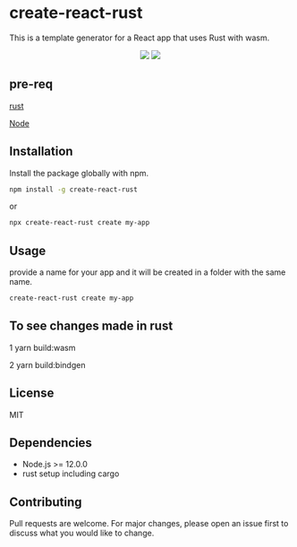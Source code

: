 # create-react-rust
This is a template generator for a React app that uses Rust with wasm.

<p align="center">
  <a href="https://www.npmjs.com/package/create-react-rust"><img src="https://img.shields.io/npm/v/create-react-rust.svg?style=flat-square"></a>
  <a href="https://www.npmjs.com/package/create-react-rust"><img src="https://img.shields.io/npm/dm/create-react-rust.svg?style=flat-square"></a>
</p>

## pre-req

[rust](https://www.rust-lang.org/tools/install)

[Node](https://nodejs.org/en/download/current)

## Installation
Install the package globally with npm.

```bash
npm install -g create-react-rust
```
or 
```bash
npx create-react-rust create my-app
```

## Usage
provide a name for your app and it will be created in a folder with the same name.

```bash
create-react-rust create my-app
```

## To see changes made in rust
1 yarn build:wasm

2 yarn build:bindgen

## License
MIT

## Dependencies
- Node.js >= 12.0.0
- rust setup including cargo

## Contributing
Pull requests are welcome. For major changes, please open an issue first to discuss what you would like to change.
